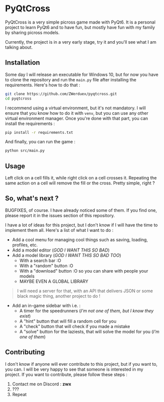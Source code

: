 # PyQtCross

PyQtCross is a very simple picross game made with PyQt6. It is a personal project to learn PyQt6 and to have fun, but mostly have fun with my family by sharing picross models.

Currently, the project is in a very early stage, try it and you'll see what I am talking about.

## Installation

Some day I will release an executable for Windows 10, but for now you have to clone the repository and run the `main.py` file after installing the requirements. Here's how to do that :

```bash
git clone https://github.com/ZWerduex/pyqtcross.git
cd pyqtcross
```

I recommend using a virtual environment, but it's not mandatory. I will ensure that you know how to do it with `venv`, but you can use any other virtual environment manager. Once you're done with that part, you can install the requirements :

```bash
pip install -r requirements.txt
```

And finally, you can run the game :

```bash
python src/main.py
```

## Usage

Left click on a cell fills it, while right click on a cell crosses it. Repeating the same action on a cell will remove the fill or the cross. Pretty simple, right ?

## So, what's next ?

BUGFIXES, of course. I have already noticed some of them. If you find one, please report it in the issues section of this repository.

I have a lot of ideas for this project, but I don't know if I will have the time to implement them all. Here's a list of what I want to do :

- Add a cool menu for managing cool things such as saving, loading, profiles, etc.
- Add a model editor (*GOD I WANT THIS SO BAD*)
- Add a model library (*GOD I WANT THIS SO BAD TOO*)
    * With a search bar :O
    * With a "random" button :O
    * With a "download" button :O so you can share with people your models
    * MAYBE EVEN A GLOBAL LIBRARY

> I will need a server for that, with an API that delivers JSON or some black magic thing, another project to do !

- Add an in-game sidebar with i.e. :
    * A timer for the speedrunners (*I'm not one of them, but I know they exist*)
    * A "hint" button that will fill a random cell for you
    * A "check" button that will check if you made a mistake
    * A "solve" button for the laziests, that will solve the model for you (*I'm one of them*)

## Contributing

I don't know if anyone will ever contribute to this project, but if you want to, you can. I will be very happy to see that someone is interested in my project. If you want to contribute, please follow these steps :

1. Contact me on Discord : **zwx**
2. ???
3. Repeat

